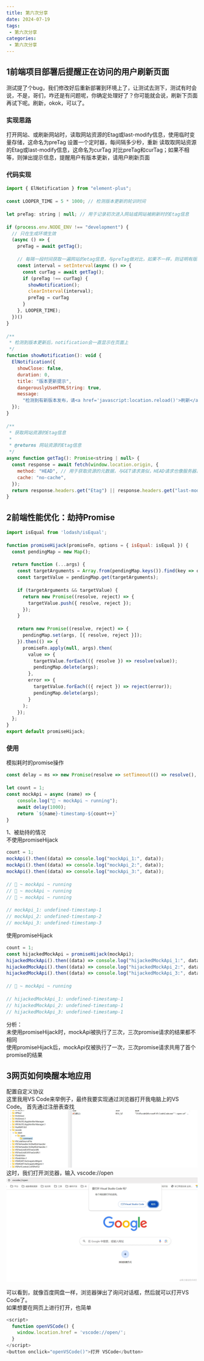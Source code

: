 ```yaml
---
title: 第六次分享
date: 2024-07-19
tags:
 - 第六次分享
categories:
 - 第六次分享
---
```


## 1前端项目部署后提醒正在访问的用户刷新页面
测试提了个bug，我们修改好后重新部署到环境上了，让测试去测下，测试有时会说，不是，哥们，咋还是有问题呢，你确定处理好了？你可能就会说，刷新下页面再试下呢。刷新，okok，可以了。  
### 实现思路
打开网站、或刷新网站时，读取网站资源的Etag或last-modify信息，使用临时变量存储，这命名为preTag
设置一个定时器，每间隔多少秒，重新 读取取网站资源的Etag或last-modify信息，这命名为curTag
对比preTag和curTag；如果不相等，则弹出提示信息，提醒用户有版本更新，请用户刷新页面
### 代码实现
```js
import { ElNotification } from "element-plus";

const LOOPER_TIME = 5 * 1000; // 检测版本更新的轮训时间

let preTag: string | null; // 用于记录初次进入网站或网站被刷新时的Etag信息

if (process.env.NODE_ENV !== "development") {
  // 只在生成环境生效
  (async () => {
    preTag = await getTag();

    // 每隔一段时间获取一遍网站的etag信息，与preTag做对比，如果不一样，则证明有版本更新
    const interval = setInterval(async () => {
      const curTag = await getTag();
      if (preTag !== curTag) {
        showNotification();
        clearInterval(interval);
        preTag = curTag
      }
    }, LOOPER_TIME);
  })()
}

/**
 * 检测到版本更新后，notification会一直显示在页面上
 */
function showNotification(): void {
  ElNotification({
    showClose: false,
    duration: 0,
    title: "版本更新提示",
    dangerouslyUseHTMLString: true,
    message:
      "检测到有新版本发布，请<a href='javascript:location.reload()'>刷新</a>页面",
  });
}

/**
 * 获取网站资源的Etag信息
 *
 * @returns 网站资源的Etag信息
 */
async function getTag(): Promise<string | null> {
  const response = await fetch(window.location.origin, {
    method: "HEAD", // 用于获取资源的元数据，与GET请求类似，HEAD请求也像服务器发送请求，但服务器只需要回传资源的头部信息，不需要回传资源的实体主体。
    cache: "no-cache",
  });
  return response.headers.get("Etag") || response.headers.get("last-modified");
}
```

## 2前端性能优化：劫持Promise
```js
import isEqual from 'lodash/isEqual';

function promiseHijack(promiseFn, options = { isEqual: isEqual }) {
  const pendingMap = new Map();

  return function (...args) {
    const targetArguments = Array.from(pendingMap.keys()).find(key => options.isEqual(key, args));
    const targetValue = pendingMap.get(targetArguments);

    if (targetArguments && targetValue) {
      return new Promise((resolve, reject) => {
        targetValue.push({ resolve, reject });
      });
    }

    return new Promise((resolve, reject) => {
      pendingMap.set(args, [{ resolve, reject }]);
    }).then(() => {
      promiseFn.apply(null, args).then(
        value => {
          targetValue.forEach(({ resolve }) => resolve(value));
          pendingMap.delete(args);
        },
        error => {
          targetValue.forEach(({ reject }) => reject(error));
          pendingMap.delete(args);
        }
      );
    });
  };
}
export default promiseHijack;
```
### 使用
模拟耗时的promise操作
```js
const delay = ms => new Promise(resolve => setTimeout(() => resolve(), ms));

let count = 1;
const mockApi = async (name) => {
    console.log("👻 ~ mockApi ~ running");
    await delay(1000);
    return `${name}-timestamp-${count++}`
}
```
1、被劫持的情况  
不使用promiseHijack
```js
count = 1;
mockApi().then((data) => console.log("mockApi_1:", data));
mockApi().then((data) => console.log("mockApi_2:", data));
mockApi().then((data) => console.log("mockApi_3:", data));

// 👻 ~ mockApi ~ running
// 👻 ~ mockApi ~ running
// 👻 ~ mockApi ~ running

// mockApi_1: undefined-timestamp-1
// mockApi_2: undefined-timestamp-2
// mockApi_3: undefined-timestamp-3
```
使用promiseHijack
```js
count = 1;
const hijackedMockApi = promiseHijack(mockApi);
hijackedMockApi().then((data) => console.log("hijackedMockApi_1:", data));
hijackedMockApi().then((data) => console.log("hijackedMockApi_2:", data));
hijackedMockApi().then((data) => console.log("hijackedMockApi_3:", data));

// 👻 ~ mockApi ~ running

// hijackedMockApi_1: undefined-timestamp-1
// hijackedMockApi_2: undefined-timestamp-1
// hijackedMockApi_3: undefined-timestamp-1
```
分析：  
未使用promiseHijack时，mockApi被执行了三次，三次promise请求的结果都不相同  
使用promiseHijack后，mockApi仅被执行了一次，三次promise请求共用了首个promise的结果  

## 3网页如何唤醒本地应用
配置自定义协议  
这里我用VS Code来举例子，最终我要实现通过浏览器打开我电脑上的VS Code。 
首先通过注册表查找
![avatar](../../../.vuepress/public/imgs/share/vscode-demo.png)
这时，我们打开浏览器，输入 vscode://open
![avatar](../../../.vuepress/public/imgs/share/vscode-demo2.png)

可以看到，就像百度网盘一样，浏览器弹出了询问对话框，然后就可以打开VS Code了。  
如果想要在网页上进行打开，也简单
```js
<script>
  function openVSCode() {
    window.location.href = 'vscode://open/';
  }
</script>
<button onclick="openVSCode()">打开 VSCode</button>
```